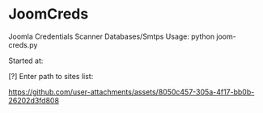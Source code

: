 # JoomCreds
Joomla Credentials Scanner Databases/Smtps 
Usage: python joom-creds.py


Started at: 

[?] Enter path to sites list:

https://github.com/user-attachments/assets/8050c457-305a-4f17-bb0b-26202d3fd808
